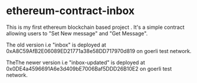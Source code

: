# ethereum-contract-inbox
This is my first ethereum blockchain based project . It's a simple contract allowing users to "Set New message" and "Get Message".


The old version i.e "inbox" is deployed at 0xA8C59AfB2E06089ED21771a38e58DD717970d819 on goerli test network.

TheThe newer version i.e "inbox-updated" is deployed at 0x0DE4a4596691A6e3d409bE7006Baf5DDD26B10E2 on goerli test network.
